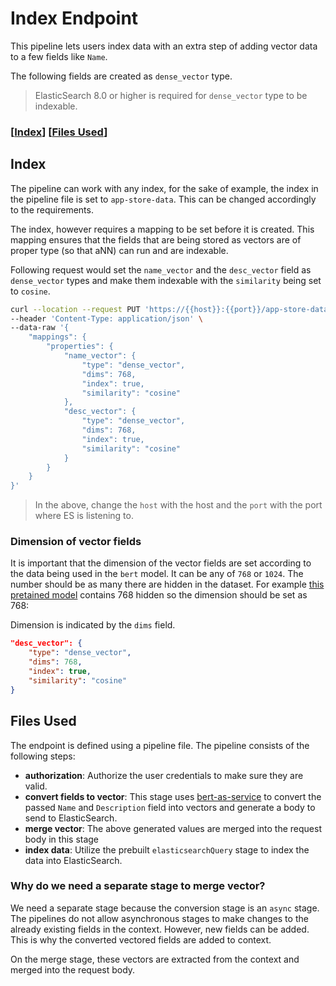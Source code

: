 # Index Endpoint

This pipeline lets users index data with an extra step of adding vector data to a few fields like `Name`.

The following fields are created as `dense_vector` type.

> ElasticSearch 8.0 or higher is required for `dense_vector` type to be indexable.

### \[[Index](#index)] \[[Files Used](#files-used)]

## Index

The pipeline can work with any index, for the sake of example, the index in the pipeline file is set to `app-store-data`. This can be changed accordingly to the requirements.

The index, however requires a mapping to be set before it is created. This mapping ensures that the fields that are being stored as vectors are of proper type (so that aNN) can run and are indexable.

Following request would set the `name_vector` and the `desc_vector` field as `dense_vector` types and make them indexable with the `similarity` being set to `cosine`.

```sh
curl --location --request PUT 'https://{{host}}:{{port}}/app-store-data' \
--header 'Content-Type: application/json' \
--data-raw '{
    "mappings": {
        "properties": {
            "name_vector": {
                "type": "dense_vector",
                "dims": 768,
                "index": true,
                "similarity": "cosine"
            },
            "desc_vector": {
                "type": "dense_vector",
                "dims": 768,
                "index": true,
                "similarity": "cosine"
            }
        }
    }
}'
```

> In the above, change the `host` with the host and the `port` with the port where ES is listening to.

### Dimension of vector fields

It is important that the dimension of the vector fields are set according to the data being used in the `bert` model. It can be any of `768` or `1024`. The number should be as many there are hidden in the dataset. For example [this pretained model]() contains 768 hidden so the dimension should be set as 768:

Dimension is indicated by the `dims` field.

```json
"desc_vector": {
    "type": "dense_vector",
    "dims": 768,
    "index": true,
    "similarity": "cosine"
}
```

## Files Used

The endpoint is defined using a pipeline file. The pipeline consists of the following steps:

- **authorization**: Authorize the user credentials to make sure they are valid.
- **convert fields to vector**: This stage uses [bert-as-service](https://github.com/hanxiao/bert-as-service) to convert the passed `Name` and `Description` field into vectors and generate a body to send to ElasticSearch.
- **merge vector**: The above generated values are merged into the request body in this stage
- **index data**: Utilize the prebuilt `elasticsearchQuery` stage to index the data into ElasticSearch.

### Why do we need a separate stage to merge vector?

We need a separate stage because the conversion stage is an `async` stage. The pipelines do not allow asynchronous stages to make changes to the already existing fields in the context. However, new fields can be added. This is why the converted vectored fields are added to context.

On the merge stage, these vectors are extracted from the context and merged into the request body.